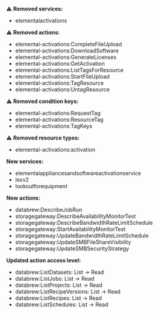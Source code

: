 :warning: **Removed services:**

- elementalactivations

:warning: **Removed actions:**

- elemental-activations:CompleteFileUpload
- elemental-activations:DownloadSoftware
- elemental-activations:GenerateLicenses
- elemental-activations:GetActivation
- elemental-activations:ListTagsForResource
- elemental-activations:StartFileUpload
- elemental-activations:TagResource
- elemental-activations:UntagResource

:warning: **Removed condition keys:**

- elemental-activations:RequestTag
- elemental-activations:ResourceTag
- elemental-activations:TagKeys

:warning: **Removed resource types:**

- elemental-activations:activation

**New services:**

- elementalappliancesandsoftwareactivationservice
- lexv2
- lookoutforequipment

**New actions:**

- databrew:DescribeJobRun
- storagegateway:DescribeAvailabilityMonitorTest
- storagegateway:DescribeBandwidthRateLimitSchedule
- storagegateway:StartAvailabilityMonitorTest
- storagegateway:UpdateBandwidthRateLimitSchedule
- storagegateway:UpdateSMBFileShareVisibility
- storagegateway:UpdateSMBSecurityStrategy

**Updated action access level:**

- databrew:ListDatasets: List -> Read
- databrew:ListJobs: List -> Read
- databrew:ListProjects: List -> Read
- databrew:ListRecipeVersions: List -> Read
- databrew:ListRecipes: List -> Read
- databrew:ListSchedules: List -> Read
